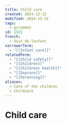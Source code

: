 ```yaml
---
title: Child care
created: 2024-12-13
modified: 2024-12-24
tags:
  - gccommon
id: 1322
french:
  - Soin de lenfant
narrowerTerm:
  - "[[Infant care]]"
relatedTerm:
  - "[[Child safety]]"
  - "[[Children]]"
  - "[[Childrens health]]"
  - "[[Daycare]]"
  - "[[Parenting]]"
aliases:
  - Care of the children
  - Childcare
---
```

# Child care
